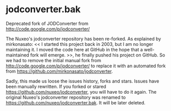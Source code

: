 jodconverter.bak
================

Deprecated fork of JODConverter from http://code.google.com/p/jodconverter/

The Nuxeo's jodconverter repository has been re-forked.
As explained by mirkonasato: << I started this project back in 2003, but I am no longer maintaining it. I moved the code here at GitHub in the hope that a well-maintained fork will emerge. >>, he finally pushed his project on GitHub. So we had to remove the initial manual fork from http://code.google.com/p/jodconverter/ to replace it with an automated fork from https://github.com/mirkonasato/jodconverter.

Sadly, this made us loose the issues history, forks and stars.
Issues have been manually rewritten. If you forked or stared https://github.com/nuxeo/jodconverter, you will have to do it again.
The original Nuxeo's jodconverter repository was renamed to https://github.com/nuxeo/jodconverter.bak. It will be later deleted.
